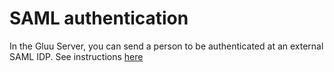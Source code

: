 # SAML authentication

In the Gluu Server, you can send a person to be authenticated at an external SAML IDP.
See instructions [here](https://svn.gluu.info/repository/openxdi/oxAuth/trunk/Server/integrations/saml)



